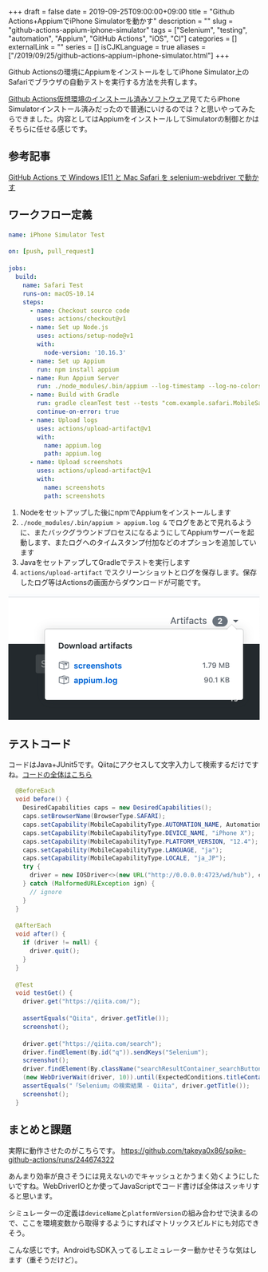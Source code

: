 +++ 
draft = false
date = 2019-09-25T09:00:00+09:00
title = "Github Actions+AppiumでiPhone Simulatorを動かす"
description = ""
slug = "github-actions-appium-iphone-simulator" 
tags = ["Selenium", "testing", "automation", "Appium", "GitHub Actions", "iOS", "CI"]
categories = []
externalLink = ""
series = []
isCJKLanguage = true
aliases = ["/2019/09/25/github-actions-appium-iphone-simulator.html"]
+++

Github Actionsの環境にAppiumをインストールをしてiPhone Simulator上のSafariでブラウザの自動テストを実行する方法を共有します。

<!--more-->

[Github Actions仮想環境のインストール済みソフトウェア](https://help.github.com/en/articles/software-in-virtual-environments-for-github-actions)見てたらiPhone Simulatorインストール済みだったので普通にいけるのでは？と思いやってみたらできました。内容としてはAppiumをインストールしてSimulatorの制御とかはそちらに任せる感じです。


## 参考記事

[GitHub Actions で Windows IE11 と Mac Safari を selenium-webdriver で動かす](https://qiita.com/mizchi/items/9c03df347748ba5f5a11)

## ワークフロー定義

```yaml
name: iPhone Simulator Test

on: [push, pull_request]

jobs:
  build:
    name: Safari Test
    runs-on: macOS-10.14
    steps:
      - name: Checkout source code
        uses: actions/checkout@v1
      - name: Set up Node.js
        uses: actions/setup-node@v1
        with:
          node-version: '10.16.3'
      - name: Set up Appium
        run: npm install appium
      - name: Run Appium Server
        run: ./node_modules/.bin/appium --log-timestamp --log-no-colors > appium.log &
      - name: Build with Gradle
        run: gradle cleanTest test --tests "com.example.safari.MobileSafariTest"
        continue-on-error: true
      - name: Upload logs
        uses: actions/upload-artifact@v1
        with:
          name: appium.log
          path: appium.log
      - name: Upload screenshots
        uses: actions/upload-artifact@v1
        with:
          name: screenshots
          path: screenshots

```

1. Nodeをセットアップした後にnpmでAppiumをインストールします
2. `./node_modules/.bin/appium > appium.log &` でログをあとで見れるように、またバックグラウンドプロセスになるようにしてAppiumサーバーを起動します、またログへのタイムスタンプ付加などのオプションを追加しています
3. JavaをセットアップしてGradleでテストを実行します
4. `actions/upload-artifact` でスクリーンショットとログを保存します。保存したログ等はActionsの画面からダウンロードが可能です。

![artifactsのダウンロード画面](/images/2019/09/25/01_artifacts.png)

## テストコード

コードはJava+JUnit5です。Qiitaにアクセスして文字入力して検索するだけですね。[コードの全体はこちら
](https://github.com/takeya0x86/spike-github-actions/blob/a6852531a75bee112eaec12a09777e9d5fbf943f/src/test/java/com/example/safari/MobileSafariTest.java)

```java
  @BeforeEach
  void before() {
    DesiredCapabilities caps = new DesiredCapabilities();
    caps.setBrowserName(BrowserType.SAFARI);
    caps.setCapability(MobileCapabilityType.AUTOMATION_NAME, AutomationName.IOS_XCUI_TEST);
    caps.setCapability(MobileCapabilityType.DEVICE_NAME, "iPhone X");
    caps.setCapability(MobileCapabilityType.PLATFORM_VERSION, "12.4");
    caps.setCapability(MobileCapabilityType.LANGUAGE, "ja");
    caps.setCapability(MobileCapabilityType.LOCALE, "ja_JP");
    try {
      driver = new IOSDriver<>(new URL("http://0.0.0.0:4723/wd/hub"), caps);
    } catch (MalformedURLException ign) {
      // ignore
    }
  }

  @AfterEach
  void after() {
    if (driver != null) {
      driver.quit();
    }
  }

  @Test
  void testGet() {
    driver.get("https://qiita.com/");

    assertEquals("Qiita", driver.getTitle());
    screenshot();

    driver.get("https://qiita.com/search");
    driver.findElement(By.id("q")).sendKeys("Selenium");
    screenshot();
    driver.findElement(By.className("searchResultContainer_searchButton")).click();
    (new WebDriverWait(driver, 10)).until(ExpectedConditions.titleContains("Selenium"));
    assertEquals("「Selenium」の検索結果 - Qiita", driver.getTitle());
    screenshot();
  }
```

## まとめと課題

実際に動作させたのがこちらです。 <https://github.com/takeya0x86/spike-github-actions/runs/244674322>

あんまり効率が良さそうには見えないのでキャッシュとかうまく効くようにしたいですね。WebDriverIOとか使ってJavaScriptでコード書けば全体はスッキリすると思います。

シミュレーターの定義は`deviceName`と`platformVersion`の組み合わせで決まるので、ここを環境変数から取得するようにすればマトリックスビルドにも対応できそう。

こんな感じです。AndroidもSDK入ってるしエミュレーター動かせそうな気はします（重そうだけど）。
